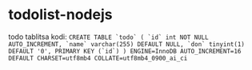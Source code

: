 # todolist-nodejs

todo tablitsa kodi:
```CREATE TABLE `todo` (
  `id` int NOT NULL AUTO_INCREMENT,
  `name` varchar(255) DEFAULT NULL,
  `don` tinyint(1) DEFAULT '0',
  PRIMARY KEY (`id`)
) ENGINE=InnoDB AUTO_INCREMENT=16 DEFAULT CHARSET=utf8mb4 COLLATE=utf8mb4_0900_ai_ci```
